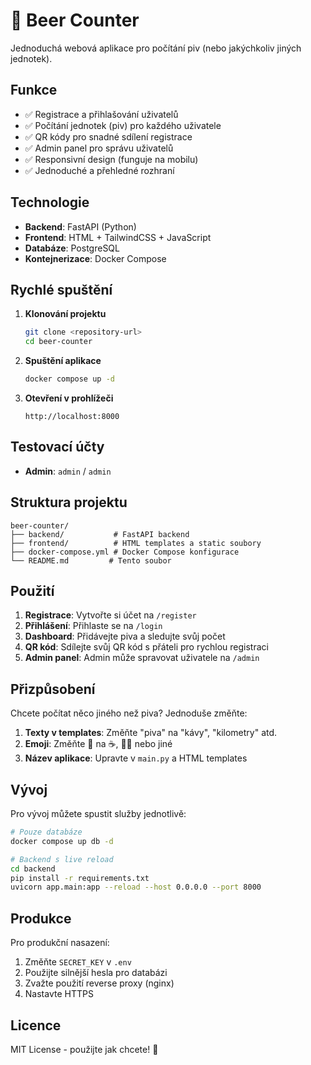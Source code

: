 # 🍺 Beer Counter

Jednoduchá webová aplikace pro počítání piv (nebo jakýchkoliv jiných jednotek).

## Funkce

- ✅ Registrace a přihlašování uživatelů
- ✅ Počítání jednotek (piv) pro každého uživatele
- ✅ QR kódy pro snadné sdílení registrace
- ✅ Admin panel pro správu uživatelů
- ✅ Responsivní design (funguje na mobilu)
- ✅ Jednoduché a přehledné rozhraní

## Technologie

- **Backend**: FastAPI (Python)
- **Frontend**: HTML + TailwindCSS + JavaScript
- **Databáze**: PostgreSQL
- **Kontejnerizace**: Docker Compose

## Rychlé spuštění

1. **Klonování projektu**
   ```bash
   git clone <repository-url>
   cd beer-counter
   ```

2. **Spuštění aplikace**
   ```bash
   docker compose up -d
   ```

3. **Otevření v prohlížeči**
   ```
   http://localhost:8000
   ```

## Testovací účty

- **Admin**: `admin` / `admin`

## Struktura projektu

```
beer-counter/
├── backend/           # FastAPI backend
├── frontend/          # HTML templates a static soubory
├── docker-compose.yml # Docker Compose konfigurace
└── README.md         # Tento soubor
```

## Použití

1. **Registrace**: Vytvořte si účet na `/register`
2. **Přihlášení**: Přihlaste se na `/login`
3. **Dashboard**: Přidávejte piva a sledujte svůj počet
4. **QR kód**: Sdílejte svůj QR kód s přáteli pro rychlou registraci
5. **Admin panel**: Admin může spravovat uživatele na `/admin`

## Přizpůsobení

Chcete počítat něco jiného než piva? Jednoduše změňte:

1. **Texty v templates**: Změňte "piva" na "kávy", "kilometry" atd.
2. **Emoji**: Změňte 🍺 na ☕, 🏃‍♂️ nebo jiné
3. **Název aplikace**: Upravte v `main.py` a HTML templates

## Vývoj

Pro vývoj můžete spustit služby jednotlivě:

```bash
# Pouze databáze
docker compose up db -d

# Backend s live reload
cd backend
pip install -r requirements.txt
uvicorn app.main:app --reload --host 0.0.0.0 --port 8000
```

## Produkce

Pro produkční nasazení:

1. Změňte `SECRET_KEY` v `.env`
2. Použijte silnější hesla pro databázi
3. Zvažte použití reverse proxy (nginx)
4. Nastavte HTTPS

## Licence

MIT License - použijte jak chcete! 🍺